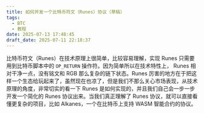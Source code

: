 ```yaml
---
title: 如何开发一个比特币符文（Runes）协议（草稿）
tags:
  - BTC
  - 教程
date: 2025-07-13 17:48:45
draft_date: 2025-07-11 22:18:37
---
```



比特币符文（Runes）在技术原理上很简单，比较容易理解，实现 Runes 只需要用到比特币脚本中的 `OP_RETURN` 操作符。因为简单所以在技术特性上， Runes 相对干净一点，没有铭文和 RGB 那么复杂的链下状态。Runes 厉害的地方在于把这样一个生态给玩起来了，虽然现在也凉了，但是我们不那么关心市场表现，从技术原理的角度，非常切实的看一下 Runes 是如何实现的，并且我们自己会一步一步开发一个简化的 Runes 协议出来。当我们真正理解了 Runes 协议，就可以直接看懂更复杂的项目，比如 Alkanes，一个在比特币上支持 WASM 智能合约的协议。





